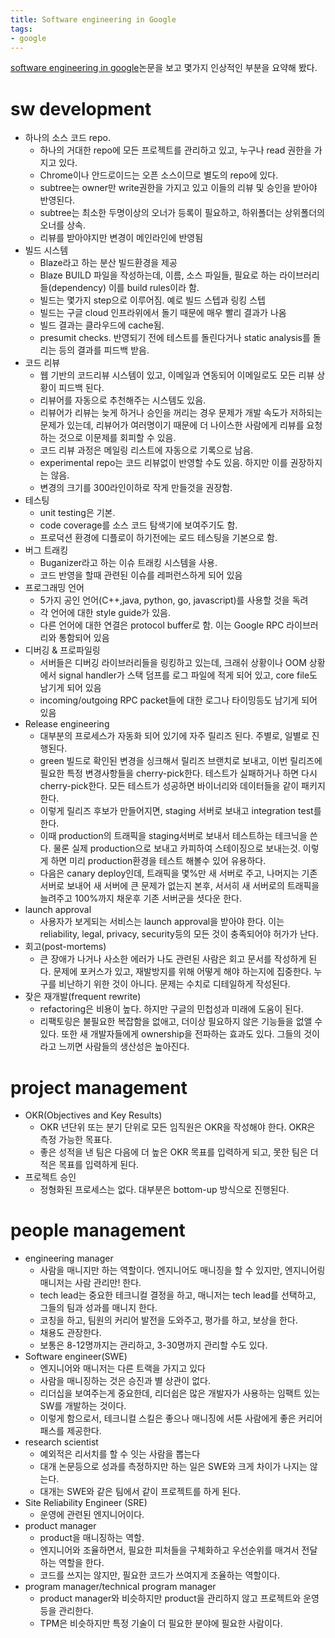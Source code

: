 ```yaml
---
title: Software engineering in Google
tags: 
- google
---
```


[software engineering in google](https://arxiv.org/ftp/arxiv/papers/1702/1702.01715.pdf)논문을 보고 몇가지 인상적인 부분을 요약해 봤다. 

# sw development

- 하나의 소스 코드 repo. 
  - 하나의 거대한 repo에 모든 프로젝트를 관리하고 있고, 누구나 read 권한을 가지고 있다. 
  - Chrome이나 안드로이드는 오픈 소스이므로 별도의 repo에 있다. 
  - subtree는 owner만 write권한을 가지고 있고 이들의 리뷰 및 승인을 받아야 반영된다.
  - subtree는 최소한 두명이상의 오너가 등록이 필요하고, 하위폴더는 상위폴더의 오너를 상속.
  - 리뷰를 받아야지만 변경이 메인라인에 반영됨
- 빌드 시스템
  - Blaze라고 하는 분산 빌드환경을 제공
  - Blaze BUILD 파일을 작성하는데, 이름, 소스 파일들, 필요로 하는 라이브러리들(dependency) 이를 build rules이라 함.
  - 빌드는 몇가지 step으로 이루어짐. 예로 빌드 스텝과 링킹 스텝
  - 빌드는 구글 cloud 인프라위에서 돌기 때문에 매우 빨리 결과가 나옴
  - 빌드 결과는 클라우드에 cache됨.
  - presumit checks. 반영되기 전에 테스트를 돌린다거나 static analysis를 돌리는 등의 결과를 피드백 받음.
- 코드 리뷰
  - 웹 기반의 코드리뷰 시스템이 있고, 이메일과 연동되어 이메일로도 모든 리뷰 상황이 피드백 된다. 
  - 리뷰어를 자동으로 추천해주는 시스템도 있음.
  - 리뷰어가 리뷰는 늦게 하거나 승인을 꺼리는 경우 문제가 개발 속도가 저하되는 문제가 있는데, 리뷰어가 여러명이기 때문에 더 나이스한 사람에게 리뷰를 
  요청하는 것으로 이문제를 회피할 수 있음.
  - 코드 리뷰 과정은 메일링 리스트에 자동으로 기록으로 남음.
  - experimental repo는 코드 리뷰없이 반영할 수도 있음. 하지만 이를 권장하지는 않음.
  - 변경의 크기를 300라인이하로 작게 만들것을 권장함.
- 테스팅
  - unit testing은 기본. 
  - code coverage를 소스 코드 탐색기에 보여주기도 함. 
  - 프로덕션 환경에 디플로이 하기전에는 로드 테스팅을 기본으로 함.
- 버그 트래킹
  - Buganizer라고 하는 이슈 트래킹 시스템을 사용.
  - 코드 반영을 할때 관련된 이슈를 레퍼런스하게 되어 있음
- 프로그래밍 언어
  - 5가지 공인 언어(C++,java, python, go, javascript)를 사용할 것을 독려
  - 각 언어에 대한 style guide가 있음.
  - 다른 언어에 대한 연결은 protocol buffer로 함. 이는 Google RPC 라이브러리와 통함되어 있음
- 디버깅 & 프로파일링
  - 서버들은 디버깅 라이브러리들을 링킹하고 있는데, 크래쉬 상황이나 OOM 상황에서 signal handler가 스택 덤프를 로그 파일에 적게 되어 있고, core file도 남기게 되어 있음
  - incoming/outgoing RPC packet들에 대한 로그나 타이밍등도 남기게 되어 있음
- Release engineering
  - 대부분의 프로세스가 자동화 되어 있기에 자주 릴리즈 된다. 주별로, 일별로 진행된다. 
  - green 빌드로 확인된 변경을 싱크해서 릴리즈 브랜치로 보내고, 이번 릴리즈에 필요한 특정 변경사항들을 cherry-pick한다. 테스트가 실패하거나 하면 다시 cherry-pick한다. 모든 테스트가 성공하면 바이너리와 데이터들을 같이 패키지 한다.
  - 이렇게 릴리즈 후보가 만들어지면, staging 서버로 보내고 integration test를 한다. 
  - 이때 production의 트래픽을 staging서버로 보내서 테스트하는 테크닉을 쓴다. 물론 실제 production으로 보내고 카피하여 스테이징으로 보내는것. 이렇게 하면 미리 production환경을 테스트 해볼수 있어 유용하다.
  - 다음은 canary deploy인데, 트래픽을 몇%만 새 서버로 주고, 나머지는 기존 서버로 보내어 새 서버에 큰 문제가 없는지 본후, 서서히 새 서버로의 트래픽을 늘려주고 100%까지 채운후 기존 서버군을 셧다운 한다.
- launch approval
  - 사용자가 보게되는 서비스는 launch approval을 받아야 한다. 이는 reliability, legal, privacy, security등의 모든 것이 충족되어야 허가가 난다.
- 회고(post-mortems)
  - 큰 장애가 나거나 사소한 에러가 나도 관련된 사람은 회고 문서를 작성하게 된다. 문제에 포커스가 있고, 재발방지를 위해 어떻게 해야 하는지에 집중한다. 누구를 비난하기 위한 것이 아니다. 문제는 수치로 디테일하게 작성된다.
- 잦은 재개발(frequent rewrite)
  - refactoring은 비용이 높다. 하지만 구글의 민첩성과 미래에 도움이 된다. 
  - 리팩토링은 불필요한 복잡함을 없애고, 더이상 필요하지 않은 기능들을 없앨 수 있다. 또한 새 개발자들에게 ownership을 전파하는 효과도 있다. 그들의 것이라고 느끼면 사람들의 생산성은 높아진다. 

# project management 

- OKR(Objectives and Key Results)
  - OKR 년단위 또는 분기 단위로 모든 임직원은 OKR을 작성해야 한다. OKR은 측정 가능한 목표다.
  - 좋은 성적을 낸 팀은 다음에 더 높은 OKR 목표를 입력하게 되고, 못한 팀은 더 적은 목표를 입력하게 된다.
- 프로젝트 승인
  - 정형화된 프로세스는 없다. 대부분은 bottom-up 방식으로 진행된다.

# people management 

- engineering manager
  - 사람을 매니지만 하는 역할이다. 엔지니어도 매니징을 할 수 있지만, 엔지니어링 매니저는 사람 관리만! 한다.
  - tech lead는 중요한 테크니컬 결정을 하고, 매니저는 tech lead를 선택하고, 그들의 팀과 성과를 매니지 한다.
  - 코칭을 하고, 팀원의 커리어 발전을 도와주고, 평가를 하고, 보상을 한다.
  - 채용도 관장한다. 
  - 보통은 8-12명까지는 관리하고, 3-30명까지 관리할 수도 있다.
- Software engineer(SWE)
  - 엔지니어와 매니저는 다른 트랙을 가지고 있다
  - 사람을 매니징하는 것은 승진과 별 상관이 없다. 
  - 리더십을 보여주는게 중요한데, 리더쉽은 많은 개발자가 사용하는 임팩트 있는 SW를 개발하는 것이다.
  - 이렇게 함으로서, 테크니컬 스킬은 좋으나 매니징에 서툰 사람에게 좋은 커리어 패스를 제공한다.
- research scientist
  - 예외적은 리서치를 할 수 잇는 사람을 뽑는다
  - 대개 논문등으로 성과를 측정하지만 하는 일은 SWE와 크게 차이가 나지는 않는다.
  - 대개는 SWE와 같은 팀에서 같이 프로젝트를 하게 된다. 
- Site Reliability Engineer (SRE)
  - 운영에 관련된 엔지니어이다.
- product manager
  - product을 매니징하는 역할. 
  - 엔지니어와 조율하면서, 필요한 피처들을 구체화하고 우선순위를 매겨서 전달하는 역할을 한다. 
  - 코드를 쓰지는 않지만, 필요한 코드가 쓰여지게 조율하는 역할이다.
- program manager/technical program manager
  - product manager와 비슷하지만 product을 관리하지 않고 프로젝트와 운영등을 관리한다.
  - TPM은 비슷하지만 특정 기술이 더 필요한 분야에 필요한 사람이다. 

